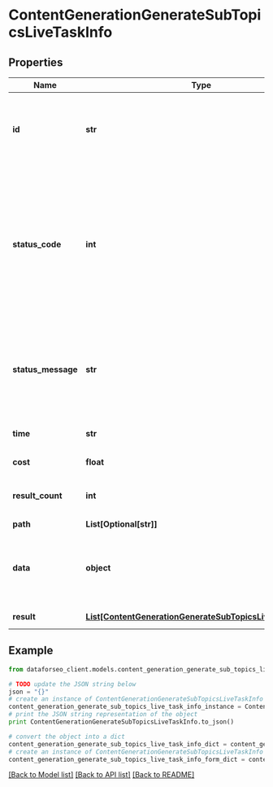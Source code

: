 # ContentGenerationGenerateSubTopicsLiveTaskInfo


## Properties

Name | Type | Description | Notes
------------ | ------------- | ------------- | -------------
**id** | **str** | task identifier unique task identifier in our system in the UUID format | [optional] 
**status_code** | **int** | status code of the task generated by DataForSEO, can be within the following range: 10000-60000 you can find the full list of the response codes here | [optional] 
**status_message** | **str** | informational message of the task you can find the full list of general informational messages here | [optional] 
**time** | **str** | execution time, seconds | [optional] 
**cost** | **float** | total tasks cost, USD | [optional] 
**result_count** | **int** | number of elements in the result array | [optional] 
**path** | **List[Optional[str]]** | URL path | [optional] 
**data** | **object** | contains the same parameters that you specified in the POST request | [optional] 
**result** | [**List[ContentGenerationGenerateSubTopicsLiveResultInfo]**](ContentGenerationGenerateSubTopicsLiveResultInfo.md) | array of results | [optional] 

## Example

```python
from dataforseo_client.models.content_generation_generate_sub_topics_live_task_info import ContentGenerationGenerateSubTopicsLiveTaskInfo

# TODO update the JSON string below
json = "{}"
# create an instance of ContentGenerationGenerateSubTopicsLiveTaskInfo from a JSON string
content_generation_generate_sub_topics_live_task_info_instance = ContentGenerationGenerateSubTopicsLiveTaskInfo.from_json(json)
# print the JSON string representation of the object
print ContentGenerationGenerateSubTopicsLiveTaskInfo.to_json()

# convert the object into a dict
content_generation_generate_sub_topics_live_task_info_dict = content_generation_generate_sub_topics_live_task_info_instance.to_dict()
# create an instance of ContentGenerationGenerateSubTopicsLiveTaskInfo from a dict
content_generation_generate_sub_topics_live_task_info_form_dict = content_generation_generate_sub_topics_live_task_info.from_dict(content_generation_generate_sub_topics_live_task_info_dict)
```
[[Back to Model list]](../README.md#documentation-for-models) [[Back to API list]](../README.md#documentation-for-api-endpoints) [[Back to README]](../README.md)


